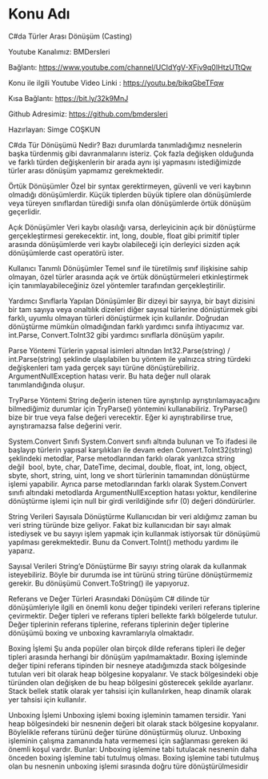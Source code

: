 # Konu Adı
C#da Türler Arası Dönüşüm (Casting)

Youtube Kanalımız: BMDersleri

Bağlantı: https://www.youtube.com/channel/UCIdYgV-XFjv9q0IHtzUTtQw

Konu ile ilgili Youtube Video Linki : https://youtu.be/bikqGbeTFqw

Kısa Bağlantı: https://bit.ly/32k9MnJ

Github Adresimiz: https://github.com/bmdersleri

Hazırlayan: Simge COŞKUN


C#da Tür Dönüşümü Nedir?
Bazı durumlarda tanımladığımız nesnelerin başka türdenmiş gibi davranmalarını isteriz. Çok fazla değişken olduğunda ve farklı türden değişkenlerin bir arada aynı işi yapmasını istediğimizde türler arası dönüşüm yapmamız gerekmektedir. 

Örtük Dönüşümler
Özel bir syntax gerektirmeyen, güvenli ve veri kaybının olmadığı dönüşümlerdir. Küçük tiplerden büyük tiplere olan dönüşümlerde veya türeyen sınıflardan türediği sınıfa olan dönüşümlerde örtük dönüşüm geçerlidir. 

Açık Dönüşümler
Veri kaybı olasılığı varsa, derleyicinin açık bir dönüştürme gerçekleştirmesi gerekecektir. int, long, double, float gibi primitif tipler arasında dönüşümlerde veri kaybı olabileceği için derleyici sizden açık dönüşümlerde cast operatörü ister. 

Kullanıcı Tanımlı Dönüşümler
Temel sınıf ile türetilmiş sınıf ilişkisine sahip olmayan, özel türler arasında açık ve örtük dönüştürmeleri etkinleştirmek için tanımlayabileceğiniz özel yöntemler tarafından gerçekleştirilir. 

Yardımcı Sınıflarla Yapılan Dönüşümler
Bir dizeyi bir sayıya, bir bayt dizisini bir tam sayıya veya onaltılık dizeleri diğer sayısal türlerine dönüştürmek gibi farklı, uyumlu olmayan türleri dönüştürmek için kullanılır. Doğrudan dönüştürme mümkün olmadığından farklı yardımcı sınıfa ihtiyacımız var.
int.Parse, Convert.ToInt32 gibi yardımcı sınıflarla dönüşüm yapılır.

Parse Yöntemi
Türlerin yapısal isimleri altından Int32.Parse(string) / int.Parse(string) şeklinde ulaşılabilen bu yöntem ile yalnızca string türdeki değişkenleri tam yada gerçek sayı türüne dönüştürebiliriz. ArgumentNullException hatası verir. Bu hata değer null olarak tanımlandığında oluşur.

TryParse Yöntemi
String değerin istenen türe ayrıştırılıp ayrıştırılamayacağını bilmediğimiz durumlar için TryParse() yöntemini kullanabiliriz. TryParse() bize bir true veya false değeri verecektir. Eğer ki ayrıştırabilirse true, ayrıştıramazsa false değerini verir.

System.Convert Sınıfı
System.Convert sınıfı altında bulunan ve To ifadesi ile başlayıp türlerin yapısal karşılıkları ile devam eden Convert.ToInt32(string) şeklindeki metodlar, Parse metodlarından farklı olarak yanlızca string değil  bool, byte, char, DateTime, decimal, double, float, int, long, object, sbyte, short, string, uint, long ve short türlerinin tamamından dönüştürme işlemi yapabilir.
Ayrıca parse metodlarından farklı olarak System.Convert sınıfı altındaki metodlarda ArgumentNullException hatası yoktur, kendilerine dönüştürme işlemi için null bir girdi verildiğinde sıfır (0) değeri döndürürler.

String Verileri Sayısala Dönüştürme
Kullanıcıdan bir veri aldığımız zaman bu veri string türünde bize geliyor. Fakat biz kullanıcıdan bir sayı almak istediysek ve bu sayıyı işlem yapmak için kullanmak istiyorsak tür dönüşümü yapılması gerekmektedir. Bunu da Convert.ToInt() methodu yardımı ile yaparız.

Sayısal Verileri String’e Dönüştürme
Bir sayıyı string olarak da kullanmak isteyebiliriz. Böyle bir durumda ise int türünü string türüne dönüştürmemiz gerekir. Bu dönüşümü Convert.ToString() ile yapıyoruz.

Referans ve Değer Türleri Arasındaki Dönüşüm
C# dilinde tür dönüşümleriyle ilgili en önemli konu değer tipindeki verileri referans tiplerine çevirmektir. Değer tipleri ve referans tipleri bellekte farklı bölgelerde tutulur.
Değer tiplerinin referans tiplerine, referans tiplerinin değer tiplerine dönüşümü boxing ve unboxing kavramlarıyla olmaktadır.

Boxing İşlemi
Şu anda popüler olan birçok dilde referans tipleri ile değer tipleri arasında herhangi bir dönüşüm yapılmamaktadır. Boxing işleminde değer tipini referans tipinden bir nesneye atadığımızda stack bölgesinde tutulan veri bit olarak heap bölgesine kopyalanır. Ve stack bölgesindeki obje türünden olan değişken de bu heap bölgesini gösterecek şekilde ayarlanır.
Stack bellek statik olarak yer tahsisi için kullanılırken, heap dinamik olarak yer tahsisi için kullanılır.

Unboxing İşlemi
Unboxing işlemi boxing işleminin tamamen tersidir. Yani heap bölgesindeki bir nesnenin değeri bit olarak stack bölgesine kopyalanır. Böylelikle referans türünü değer türüne dönüştürmüş oluruz.
Unboxing işleminin çalışma zamanında hata vermemesi için sağlanması gereken iki önemli koşul vardır. Bunlar:
Unboxing işlemine tabi tutulacak nesnenin daha önceden boxing işlemine tabi tutulmuş olması.
Boxing işlemine tabi tutulmuş olan bu nesnenin unboxing işlemi sırasında doğru türe dönüştürülmesidir


